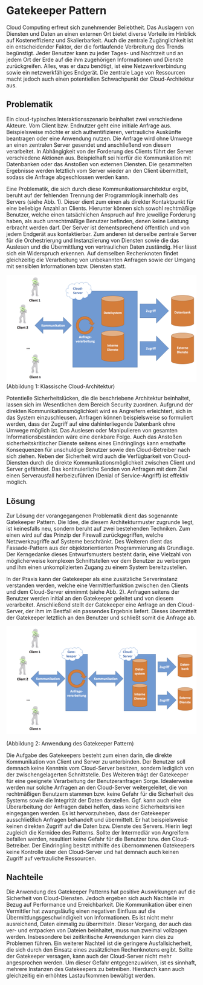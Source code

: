 # Gatekeeper Pattern

Cloud Computing erfreut sich zunehmender Beliebtheit. Das Auslagern von Diensten und Daten an einen externen Ort bietet diverse Vorteile im Hinblick auf Kosteneffizienz und Skalierbarkeit. Auch die zentrale Zugänglichkeit ist ein entscheidender Faktor, der die fortlaufende Verbreitung des Trends begünstigt. Jeder Benutzer kann zu jeder Tages- und Nachtzeit und an jedem Ort der Erde auf die ihm zugehörigen Informationen und Dienste zurückgreifen. Alles, was er dazu benötigt, ist eine Netzwerkverbindung sowie ein netzwerkfähiges Endgerät. Die zentrale Lage von Ressourcen macht jedoch auch einen potentiellen Schwachpunkt der Cloud-Architektur aus.

## Problematik

Ein cloud-typisches Interaktionsszenario beinhaltet zwei verschiedene Akteure. Vom Client bzw. Endnutzer geht eine initiale Anfrage aus. Beispielsweise möchte er sich authentifizieren, vertrauliche Auskünfte beantragen oder eine Anwendung nutzen. Die Anfrage wird ohne Umwege an einen zentralen Server gesendet und anschließend von diesem verarbeitet. In Abhängigkeit von der Forderung des Clients führt der Server verschiedene Aktionen aus. Beispielhaft sei hierfür die Kommunikation mit Datenbanken oder das Anstoßen von externen Diensten. Die gesammelten Ergebnisse werden letztlich vom Server wieder an den Client übermittelt, sodass die Anfrage abgeschlossen werden kann.

Eine Problematik, die sich durch diese Kommunikationsarchitektur ergibt, beruht auf der fehlenden Trennung der Programmlogik innerhalb des Servers \(siehe Abb. 1\). Dieser dient zum einen als direkter Kontaktpunkt für eine beliebige Anzahl an Clients. Hierunter können sich sowohl rechtmäßige Benutzer, welche einen tatsächlichen Anspruch auf ihre jeweilige Forderung haben, als auch unrechtmäßige Benutzer befinden, denen keine Leistung erbracht werden darf. Der Server ist dementsprechend öffentlich und von jedem Endgerät aus kontaktierbar. Zum anderen ist derselbe zentrale Server für die Orchestrierung und Instanziierung von Diensten sowie die das Auslesen und die Übermittlung von vertraulichen Daten zuständig. Hier lässt sich ein Widerspruch erkennen. Auf demselben Rechenknoten findet gleichzeitig die Verarbeitung von unbekannten Anfragen sowie der Umgang mit sensiblen Informationen bzw. Diensten statt.

![](/assets/NoGatekeeper_Timo_Rolfsmeier.png)             \(Abbildung 1: Klassische Cloud-Architektur\)

Potentielle Sicherheitslücken, die die beschriebene Architektur beinhaltet, lassen sich im Wesentlichen dem Bereich Security zuordnen. Aufgrund der direkten Kommunikationsmöglichkeit wird es Angreifern erleichtert, sich in das System einzuschleusen. Anfragen können beispielsweise so formuliert werden, dass der Zugriff auf eine dahinterliegende Datenbank ohne Umwege möglich ist. Das Auslesen oder Manipulieren von gesamten Informationsbeständen wäre eine denkbare Folge. Auch das Anstoßen sicherheitskritischer Dienste seitens eines Eindringlings kann ernsthafte Konsequenzen für unschuldige Benutzer sowie den Cloud-Betreiber nach sich ziehen. Neben der Sicherheit wird auch die Verfügbarkeit von Cloud-Diensten durch die direkte Kommunikationsmöglichkeit zwischen Client und Server gefährdet. Das kontinuierliche Senden von Anfragen mit dem Ziel einen Serverausfall herbeizuführen \(Denial of Service-Angriff\) ist effektiv möglich.

## Lösung

Zur Lösung der vorangegangenen Problematik dient das sogenannte Gatekeeper Pattern. Die Idee, die diesem Architekturmuster zugrunde liegt, ist keinesfalls neu, sondern beruht auf zwei bestehenden Techniken. Zum einen wird auf das Prinzip der Firewall zurückgegriffen, welche Netzwerkzugriffe auf Systeme beschränkt. Des Weiteren dient das Fassade-Pattern aus der objektorientierten Programmierung als Grundlage. Der Kerngedanke dieses Entwurfsmusters besteht darin, eine Vielzahl von möglicherweise komplexen Schnittstellen vor dem Benutzer zu verbergen und ihm einen unkomplizierten Zugang zu einem System bereitzustellen.

In der Praxis kann der Gatekeeper als eine zusätzliche Serverinstanz verstanden werden, welche eine Vermittlerfunktion zwischen den Clients und dem Cloud-Server einnimmt \(siehe Abb. 2\). Anfragen seitens der Benutzer werden initial an den Gatekeeper geleitet und von diesem verarbeitet. Anschließend stellt der Gatekeeper eine Anfrage an den Cloud-Server, der ihm im Bestfall ein passendes Ergebnis liefert. Dieses übermittelt der Gatekeeper letztlich an den Benutzer und schließt somit die Anfrage ab.

![](/assets/Gatekeeper-Pattern_Timo_Rolfsmeier.png)

\(Abbildung 2: Anwendung des Gatekeeper Pattern\)

Die Aufgabe des Gatekeepers besteht zum einen darin, die direkte Kommunikation von Client und Server zu unterbinden. Der Benutzer soll demnach keine Kenntnis vom Cloud-Server besitzen, sondern lediglich von der zwischengelagerten Schnittstelle. Des Weiteren trägt der Gatekeeper für eine geeignete Verarbeitung der Benutzeranfragen Sorge. Idealerweise werden nur solche Anfragen an den Cloud-Server weitergeleitet, die von rechtmäßigen Benutzern stammen bzw. keine Gefahr für die Sicherheit des Systems sowie die Integrität der Daten darstellen. Ggf. kann auch eine Überarbeitung der Anfragen dabei helfen, dass keine Sicherheitsrisiken eingegangen werden. Es ist hervorzuheben, dass der Gatekeeper ausschließlich Anfragen behandelt und übermittelt. Er hat beispielsweise keinen direkten Zugriff auf die Daten bzw. Dienste des Servers. Hierin liegt zugleich die Kernidee des Patterns. Sollte der Intermediär von Angreifern befallen werden, resultiert keine Gefahr für die Benutzer bzw. den Cloud-Betreiber. Der Eindringling besitzt mithilfe des übernommenen Gatekeepers keine Kontrolle über den Cloud-Server und hat demnach auch keinen Zugriff auf vertrauliche Ressourcen.

## Nachteile

Die Anwendung des Gatekeeper Patterns hat positive Auswirkungen auf die Sicherheit von Cloud-Diensten. Jedoch ergeben sich auch Nachteile im Bezug auf Performance und Erreichbarkeit. Die Kommunikation über einen Vermittler hat zwangsläufig einen negativen Einfluss auf die Übermittlungsgeschwindigkeit von Informationen. Es ist nicht mehr ausreichend, Daten einmalig zu übermitteln. Dieser Vorgang, der auch das ver- und entpacken von Dateien beinhaltet, muss nun zweimal vollzogen werden. Insbesondere bei zeitkritische Anwendungen kann dies zu Problemen führen. Ein weiterer Nachteil ist die geringere Ausfallsicherheit, die sich durch den Einsatz eines zusätzlichen Rechenknotens ergibt. Sollte der Gatekeeper versagen, kann auch der Cloud-Server nicht mehr angesprochen werden. Um dieser Gefahr entgegenzuwirken, ist es sinnhaft, mehrere Instanzen des Gatekeepers zu betreiben. Hierdurch kann auch gleichzeitig ein erhöhtes Lastaufkommen bewältigt werden.

